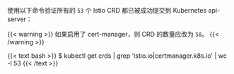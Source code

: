 使用以下命令验证所有的 `53` 个 Istio CRD 都已被成功提交到 Kubernetes api-server：

{{< warning >}}
如果启用了 cert-manager，则 CRD 的数量应改为 `58`。
{{< /warning >}}

{{< text bash >}}
$ kubectl get crds | grep 'istio.io\|certmanager.k8s.io' | wc -l
53
{{< /text >}}

